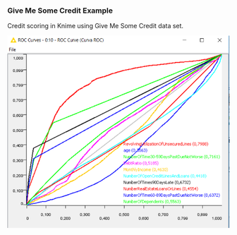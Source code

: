 ### Give Me Some Credit Example

Credit scoring in Knime using Give Me Some Credit data set. 

![ROC Curve](ROC.PNG)
